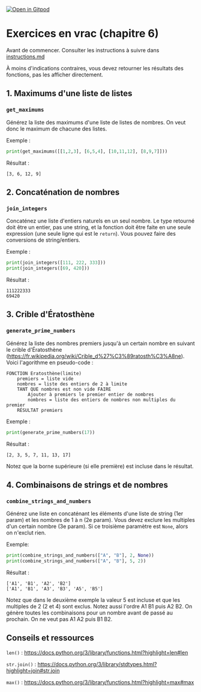 [![Open in Gitpod](https://gitpod.io/button/open-in-gitpod.svg)](https://gitpod-redirect-0.herokuapp.com/)

# Exercices en vrac (chapitre 6)

Avant de commencer. Consulter les instructions à suivre dans [instructions.md](instructions.md)

À moins d'indications contraires, vous devez retourner les résultats des fonctions, pas les afficher directement.

## 1. Maximums d'une liste de listes
### `get_maximums`

Générez la liste des maximums d'une liste de listes de nombres. On veut donc le maximum de chacune des listes.

Exemple :
```python
print(get_maximums([[1,2,3], [6,5,4], [10,11,12], [8,9,7]]))
```
Résultat :
```
[3, 6, 12, 9]
```
## 2. Concaténation de nombres
### `join_integers`

Concaténez une liste d'entiers naturels en un seul nombre. Le type retourné doit être un entier, pas une string, et la fonction doit être faite en une seule expression (une seule ligne qui est le `return`). Vous pouvez faire des conversions de string/entiers.

Exemple :
```python
print(join_integers([111, 222, 333]))
print(join_integers([69, 420]))
```
Résultat :
```
111222333
69420
```

## 3. Crible d'Ératosthène
### `generate_prime_numbers`

Générez la liste des nombres premiers jusqu'à un certain nombre en suivant le crible d'Ératosthène (https://fr.wikipedia.org/wiki/Crible_d%27%C3%89ratosth%C3%A8ne). Voici l'agorithme en pseudo-code :
```
FONCTION Eratosthène(limite)
    premiers = liste vide
    nombres = liste des entiers de 2 à limite
    TANT QUE nombres est non vide FAIRE
        Ajouter à premiers le premier entier de nombres
        nombres = liste des entiers de nombres non multiples du premier
    RÉSULTAT premiers
```

Exemple :
```python
print(generate_prime_numbers(17))
```
Résultat :
```
[2, 3, 5, 7, 11, 13, 17]
```

Notez que la borne supérieure (si elle première) est incluse dans le résultat.

## 4. Combinaisons de strings et de nombres
### `combine_strings_and_numbers`

Générez une liste en concaténant les éléments d'une liste de string (1er param) et les nombres de 1 à n (2e param). Vous devez exclure les multiples d'un certain nombre (3e param). Si ce troisième paramètre est `None`, alors on n'exclut rien.

Exemple:
```python
print(combine_strings_and_numbers(["A", "B"], 2, None))
print(combine_strings_and_numbers(["A", "B"], 5, 2))
```
Résultat :
```
['A1', 'B1', 'A2', 'B2']
['A1', 'B1', 'A3', 'B3', 'A5', 'B5']
```

Notez que dans le deuxième exemple la valeur 5 est incluse et que les multiples de 2 (2 et 4) sont exclus. Notez aussi l'ordre A1 B1 puis A2 B2. On génère toutes les combinaisons pour un nombre avant de passé au prochain. On ne veut pas A1 A2 puis B1 B2.

## Conseils et ressources

`len()` : https://docs.python.org/3/library/functions.html?highlight=len#len

`str.join()` : https://docs.python.org/3/library/stdtypes.html?highlight=join#str.join

`max()` : https://docs.python.org/3/library/functions.html?highlight=max#max
